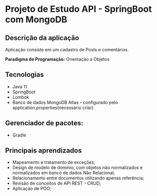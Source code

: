 # Projeto de Estudo API - SpringBoot com MongoDB

## Descrição da aplicação

Aplicação consiste em um cadastro de Posts e comentários. 

**Paradigma de Programação:**  Orientação a Objetos

## Tecnologias

* Java 11
* SpringBoot
* Lombok
* Banco de dados MongoDB Atlas - configurado pelo application.properties(necessário criar)

## Gerenciador de pacotes:

* Gradle

## Principais aprendizados

- Mapeamento e tratamento de exceções;
- Design de modelo de dominio, com objetos não normalizados e normalizados em banco de dados Não Relacional;
- Relacionamento entre documentos utilizando apenas referência;
- Revisão de conceitos de API REST - CRUD;
- Aplicação de POO;
